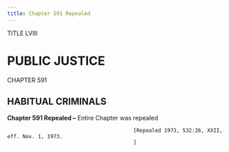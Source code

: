 ```yaml
---
title: Chapter 591 Repealed
---
```


TITLE LVIII
                                             
PUBLIC JUSTICE
==============

CHAPTER 591
                                             
HABITUAL CRIMINALS
------------------

**Chapter 591 Repealed –** Entire Chapter was repealed


                                             [Repealed 1973, 532:26, XXII, eff. Nov. 1, 1973.
                                             ]
